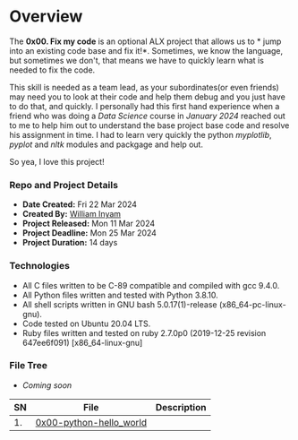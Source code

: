 # Overview #

The **0x00. Fix my code** is an optional ALX project that allows us to * jump into an existing code base and fix it!*. Sometimes, we know the language, but sometimes we don't, that means we have to quickly learn what is needed to fix the code.

This skill is needed as a team lead, as your subordinates(or even friends) may need you to look at their code and help them debug and you just have to do that, and quickly. I personally had this first hand experience when  a friend who was doing a *Data Science* course in *January 2024* reached out to me to help him out to understand the base project base code and resolve his assignment in time. I had to learn very quickly the python *myplotlib*, *pyplot* and *nltk* modules and packgage and help out.

So yea, I love this project!

### Repo and Project Details ###
- **Date Created:** Fri 22 Mar 2024
- **Created By:** [William Inyam](https.//github.com/thecypherzen)
- **Project Released:** Mon 11 Mar 2024
- **Project Deadline:** Mon 25 Mar 2024
- **Project Duration:** 14 days

### Technologies ##
- All C files written to be C-89 compatible and compiled with gcc 9.4.0.
- All Python files written and tested with Python 3.8.10.
- All shell scripts written in GNU bash 5.0.17(1)-release (x86_64-pc-linux-gnu).
- Code tested on Ubuntu 20.04 LTS.
- Ruby files written and tested on ruby 2.7.0p0 (2019-12-25 revision 647ee6f091) [x86_64-linux-gnu]

### File Tree ###
- *Coming soon*

| SN | File | Description                                   |
|----|------|-----------------------------------------------|
| 1. | [0x00-python-hello_world](https://github.com/thecypherzen/alx-higher_level_programming/tree/main/0x00-python-hello_world) | |
